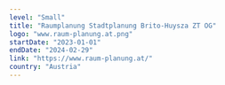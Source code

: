 ```yaml
---
level: "Small"
title: "Raumplanung Stadtplanung Brito-Huysza ZT OG"
logo: "www.raum-planung.at.png"
startDate: "2023-01-01"
endDate: "2024-02-29"
link: "https://www.raum-planung.at/"
country: "Austria"
---
```

